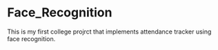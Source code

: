 # Face_Recognition
This is my first college projrct that implements attendance tracker using face recognition.
